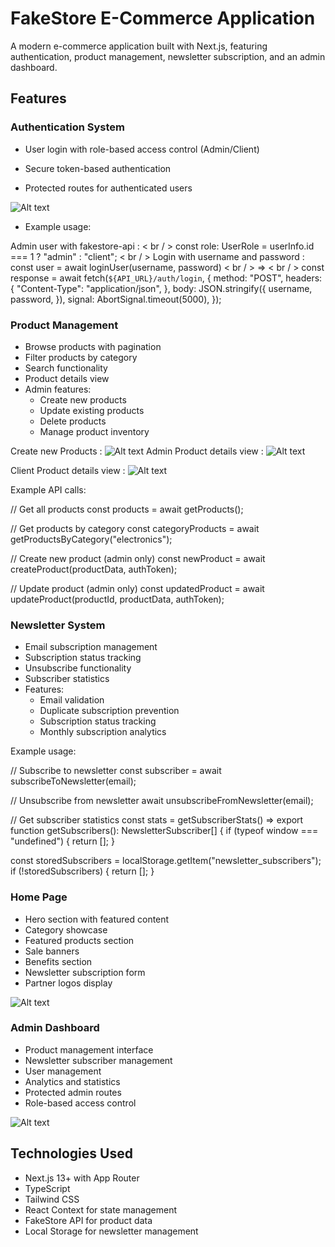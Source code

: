 # FakeStore E-Commerce Application

A modern e-commerce application built with Next.js, featuring authentication, product management, newsletter subscription, and an admin dashboard.

## Features

### Authentication System

- User login with role-based access control (Admin/Client)

- Secure token-based authentication
- Protected routes for authenticated users

![Alt text](public/login.png)

- Example usage:

Admin user with fakestore-api :
< br / >
const role: UserRole = userInfo.id === 1 ? "admin" : "client";
< br / >
Login with username and password :
const user = await loginUser(username, password)
< br / >
=>
< br / >
const response = await fetch(`${API_URL}/auth/login`, {
method: "POST",
headers: {
"Content-Type": "application/json",
},
body: JSON.stringify({
username,
password,
}),
signal: AbortSignal.timeout(5000),
});

### Product Management

- Browse products with pagination
- Filter products by category
- Search functionality
- Product details view
- Admin features:
  - Create new products
  - Update existing products
  - Delete products
  - Manage product inventory

Create new Products :
![Alt text](public/create-product.png)
Admin Product details view :
![Alt text](public/product-detail-admin.png)

Client Product details view :
![Alt text](public/product-detail-client.png)

Example API calls:

// Get all products
const products = await getProducts();

// Get products by category
const categoryProducts = await getProductsByCategory("electronics");

// Create new product (admin only)
const newProduct = await createProduct(productData, authToken);

// Update product (admin only)
const updatedProduct = await updateProduct(productId, productData, authToken);

### Newsletter System

- Email subscription management
- Subscription status tracking
- Unsubscribe functionality
- Subscriber statistics
- Features:
  - Email validation
  - Duplicate subscription prevention
  - Subscription status tracking
  - Monthly subscription analytics

Example usage:

// Subscribe to newsletter
const subscriber = await subscribeToNewsletter(email);

// Unsubscribe from newsletter
await unsubscribeFromNewsletter(email);

// Get subscriber statistics
const stats = getSubscriberStats()
=>
export function getSubscribers(): NewsletterSubscriber[] {
if (typeof window === "undefined") {
return [];
}

const storedSubscribers = localStorage.getItem("newsletter_subscribers");
if (!storedSubscribers) {
return [];
}

### Home Page

- Hero section with featured content
- Category showcase
- Featured products section
- Sale banners
- Benefits section
- Newsletter subscription form
- Partner logos display

![Alt text](public/HOME.png)

### Admin Dashboard

- Product management interface
- Newsletter subscriber management
- User management
- Analytics and statistics
- Protected admin routes
- Role-based access control

![Alt text](public/admin-dashboard.png)

## Technologies Used

- Next.js 13+ with App Router
- TypeScript
- Tailwind CSS
- React Context for state management
- FakeStore API for product data
- Local Storage for newsletter management
